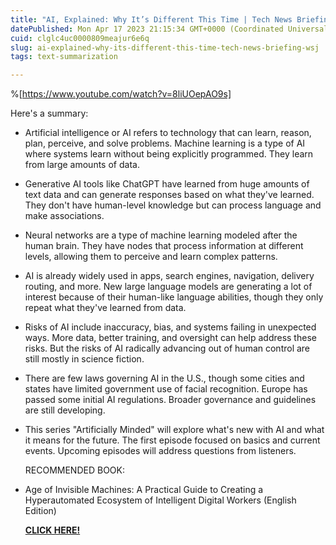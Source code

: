 ```yaml
---
title: "AI, Explained: Why It’s Different This Time | Tech News Briefing | WSJ"
datePublished: Mon Apr 17 2023 21:15:34 GMT+0000 (Coordinated Universal Time)
cuid: clglc4uc0000809meajur6e6q
slug: ai-explained-why-its-different-this-time-tech-news-briefing-wsj
tags: text-summarization

---
```


%[https://www.youtube.com/watch?v=8liUOepAO9s] 

Here's a summary:

* Artificial intelligence or AI refers to technology that can learn, reason, plan, perceive, and solve problems. Machine learning is a type of AI where systems learn without being explicitly programmed. They learn from large amounts of data.
    
* Generative AI tools like ChatGPT have learned from huge amounts of text data and can generate responses based on what they've learned. They don't have human-level knowledge but can process language and make associations.
    
* Neural networks are a type of machine learning modeled after the human brain. They have nodes that process information at different levels, allowing them to perceive and learn complex patterns.
    
* AI is already widely used in apps, search engines, navigation, delivery routing, and more. New large language models are generating a lot of interest because of their human-like language abilities, though they only repeat what they've learned from data.
    
* Risks of AI include inaccuracy, bias, and systems failing in unexpected ways. More data, better training, and oversight can help address these risks. But the risks of AI radically advancing out of human control are still mostly in science fiction.
    
* There are few laws governing AI in the U.S., though some cities and states have limited government use of facial recognition. Europe has passed some initial AI regulations. Broader governance and guidelines are still developing.
    
* This series "Artificially Minded" will explore what's new with AI and what it means for the future. The first episode focused on basics and current events. Upcoming episodes will address questions from listeners.  
      
    RECOMMENDED BOOK:
    
* Age of Invisible Machines: A Practical Guide to Creating a Hyperautomated Ecosystem of Intelligent Digital Workers (English Edition)
    
    [**CLICK HERE!**](https://amzn.to/3KLFE9Z)